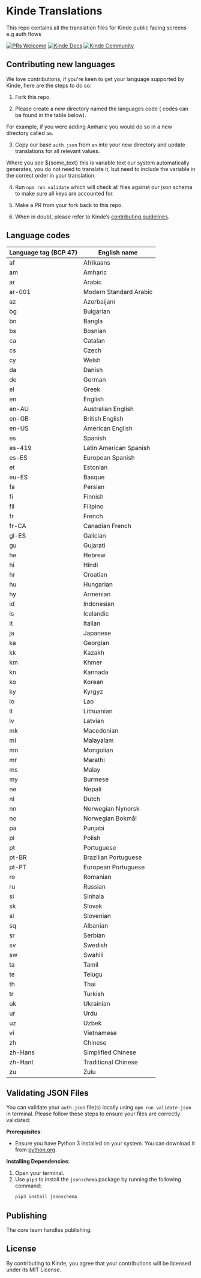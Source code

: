 # Kinde Translations

This repo contains all the translation files for Kinde public facing screens e.g auth flows

[![PRs Welcome](https://img.shields.io/badge/PRs-welcome-brightgreen.svg?style=flat-square)](https://makeapullrequest.com) [![Kinde Docs](https://img.shields.io/badge/Kinde-Docs-eee?style=flat-square)](https://kinde.com/docs/) [![Kinde Community](https://img.shields.io/badge/Kinde-Community-eee?style=flat-square)](https://thekindecommunity.slack.com)

## Contributing new languages

We love contributions, if you're keen to get your language supported by Kinde, here are the steps to do so:

1. Fork this repo.

2. Please create a new directory named the languages code ( codes can be found in the table below).

For example, if you were adding Amharic you would do so in a new directory called `am`.

3. Copy our base `auth.json` from `en` into your new directory and update translations for all relevant values.

Where you see ${some_text} this is variable text our system automatically generates, you do not need to translate it, but need to include the variable in the correct order in your translation.

4. Run `npm run validate` which will check all files against our json schema to make sure all keys are accounted for.

5. Make a PR from your fork back to this repo.

6. When in doubt, please refer to Kinde’s [contributing guidelines](https://github.com/kinde-oss/.github/blob/489e2ca9c3307c2b2e098a885e22f2239116394a/CONTRIBUTING.md).

## Language codes

| Language tag (BCP 47) | English name           |
| --------------------- | ---------------------- |
| af                    | Afrikaans              |
| am                    | Amharic                |
| ar                    | Arabic                 |
| ar-001                | Modern Standard Arabic |
| az                    | Azerbaijani            |
| bg                    | Bulgarian              |
| bn                    | Bangla                 |
| bs                    | Bosnian                |
| ca                    | Catalan                |
| cs                    | Czech                  |
| cy                    | Welsh                  |
| da                    | Danish                 |
| de                    | German                 |
| el                    | Greek                  |
| en                    | English                |
| en-AU                 | Australian English     |
| en-GB                 | British English        |
| en-US                 | American English       |
| es                    | Spanish                |
| es-419                | Latin American Spanish |
| es-ES                 | European Spanish       |
| et                    | Estonian               |
| eu-ES                 | Basque                 |
| fa                    | Persian                |
| fi                    | Finnish                |
| fil                   | Filipino               |
| fr                    | French                 |
| fr-CA                 | Canadian French        |
| gl-ES                 | Galician               |
| gu                    | Gujarati               |
| he                    | Hebrew                 |
| hi                    | Hindi                  |
| hr                    | Croatian               |
| hu                    | Hungarian              |
| hy                    | Armenian               |
| id                    | Indonesian             |
| is                    | Icelandic              |
| it                    | Italian                |
| ja                    | Japanese               |
| ka                    | Georgian               |
| kk                    | Kazakh                 |
| km                    | Khmer                  |
| kn                    | Kannada                |
| ko                    | Korean                 |
| ky                    | Kyrgyz                 |
| lo                    | Lao                    |
| lt                    | Lithuanian             |
| lv                    | Latvian                |
| mk                    | Macedonian             |
| ml                    | Malayalam              |
| mn                    | Mongolian              |
| mr                    | Marathi                |
| ms                    | Malay                  |
| my                    | Burmese                |
| ne                    | Nepali                 |
| nl                    | Dutch                  |
| nn                    | Norwegian Nynorsk      |
| no                    | Norwegian Bokmål       |
| pa                    | Punjabi                |
| pl                    | Polish                 |
| pt                    | Portuguese             |
| pt-BR                 | Brazilian Portuguese   |
| pt-PT                 | European Portuguese    |
| ro                    | Romanian               |
| ru                    | Russian                |
| si                    | Sinhala                |
| sk                    | Slovak                 |
| sl                    | Slovenian              |
| sq                    | Albanian               |
| sr                    | Serbian                |
| sv                    | Swedish                |
| sw                    | Swahili                |
| ta                    | Tamil                  |
| te                    | Telugu                 |
| th                    | Thai                   |
| tr                    | Turkish                |
| uk                    | Ukrainian              |
| ur                    | Urdu                   |
| uz                    | Uzbek                  |
| vi                    | Vietnamese             |
| zh                    | Chinese                |
| zh-Hans               | Simplified Chinese     |
| zh-Hant               | Traditional Chinese    |
| zu                    | Zulu                   |

## Validating JSON Files

You can validate your `auth.json` file(s) locally using `npm run validate-json` in terminal. Please follow these steps to ensure your files are correctly validated:

**Prerequisites**:

- Ensure you have Python 3 installed on your system. You can download it from [python.org](https://www.python.org/downloads/).

**Installing Dependencies**:

1. Open your terminal.
2. Use `pip3` to install the `jsonschema` package by running the following command:
   ```sh
   pip3 install jsonschema
   ```

## Publishing

The core team handles publishing.

## License

By contributing to Kinde, you agree that your contributions will be licensed under its MIT License.
